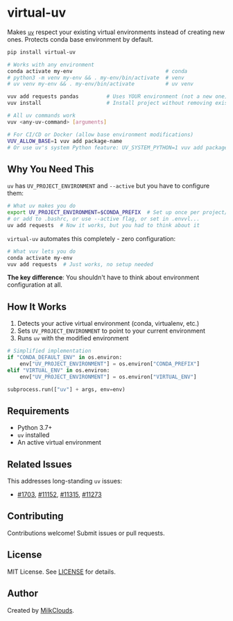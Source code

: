 # virtual-uv

Makes [`uv`](https://github.com/astral-sh/uv) respect your existing virtual environments instead of creating new ones. Protects conda base environment by default.

```sh
pip install virtual-uv

# Works with any environment
conda activate my-env                              # conda
# python3 -m venv my-env && . my-env/bin/activate  # venv
# uv venv my-env && . my-env/bin/activate          # uv venv

vuv add requests pandas         # Uses YOUR environment (not a new one)
vuv install                     # Install project without removing existing packages

# All uv commands work
vuv <any-uv-command> [arguments]

# For CI/CD or Docker (allow base environment modifications)
VUV_ALLOW_BASE=1 vuv add package-name
# Or use uv's system Python feature: UV_SYSTEM_PYTHON=1 vuv add package-name
```

## Why You Need This

`uv` has `UV_PROJECT_ENVIRONMENT` and `--active` but you have to configure them:

```sh
# What uv makes you do
export UV_PROJECT_ENVIRONMENT=$CONDA_PREFIX  # Set up once per project/shell
# or add to .bashrc, or use --active flag, or set in .envvl...
uv add requests  # Now it works, but you had to think about it
```

`virtual-uv` automates this completely - zero configuration:

```sh
# What vuv lets you do
conda activate my-env
vuv add requests  # Just works, no setup needed
```

**The key difference**: You shouldn't have to think about environment configuration at all.

## How It Works

1. Detects your active virtual environment (conda, virtualenv, etc.)
2. Sets `UV_PROJECT_ENVIRONMENT` to point to your current environment
3. Runs `uv` with the modified environment

```python
# Simplified implementation
if "CONDA_DEFAULT_ENV" in os.environ:
    env["UV_PROJECT_ENVIRONMENT"] = os.environ["CONDA_PREFIX"]
elif "VIRTUAL_ENV" in os.environ:
    env["UV_PROJECT_ENVIRONMENT"] = os.environ["VIRTUAL_ENV"]

subprocess.run(["uv"] + args, env=env)
```

## Requirements

- Python 3.7+
- `uv` installed
- An active virtual environment

## Related Issues

This addresses long-standing `uv` issues:
- [#1703](https://github.com/astral-sh/uv/issues/1703), [#11152](https://github.com/astral-sh/uv/issues/11152), [#11315](https://github.com/astral-sh/uv/issues/11315), [#11273](https://github.com/astral-sh/uv/issues/11273)

## Contributing

Contributions welcome! Submit issues or pull requests.

## License

MIT License. See [LICENSE](LICENSE) for details.

## Author

Created by [MilkClouds](https://github.com/MilkClouds).

